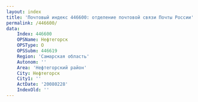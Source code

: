 ```yaml
---
layout: index
title: 'Почтовый индекс 446600: отделение почтовой связи Почты России'
permalink: /446600/
data:
    Index: 446600
    OPSName: Нефтегорск
    OPSType: О
    OPSSubm: 446619
    Region: 'Самарская область'
    Autonom: ''
    Area: 'Нефтегорский район'
    City: Нефтегорск
    City1: ''
    ActDate: '20080228'
    IndexOld: ''
---
```

